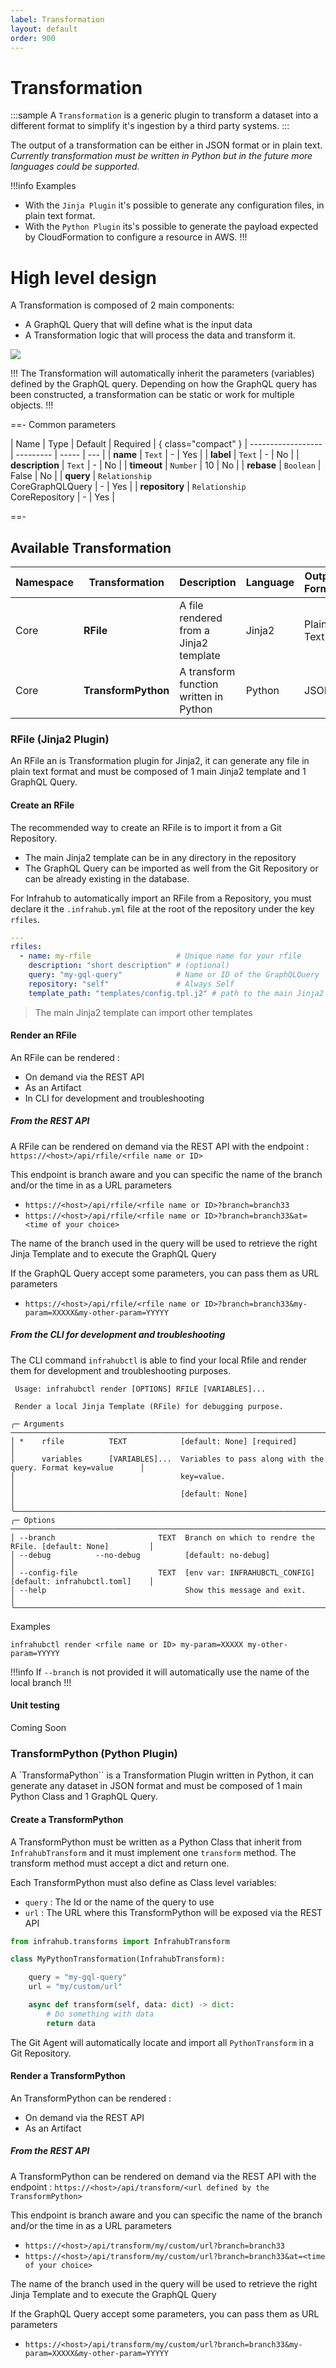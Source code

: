 ```yaml
---
label: Transformation
layout: default
order: 900
---
```


# Transformation

<style>
    .sample {
        text-align: center;
        color: #1956AF;
        border-radius: 10px;
        background-color: #E1EDFF;
        border: 1px solid #1956AF;
        padding-top: 20px;
        margin-bottom: 20px;
    }
</style>
:::sample
A `Transformation` is a generic plugin to transform a dataset into a different format to simplify it's ingestion by a third party systems.
:::

The output of a transformation can be either in JSON format or in plain text.
*Currently transformation must be written in Python but in the future more languages could be supported.*

!!!info Examples
- With the `Jinja Plugin` it's possible to generate any configuration files, in plain text format.
- With the `Python Plugin` its's possible to generate the payload expected by CloudFormation to configure a resource in AWS.
!!!

# High level design

A Transformation is composed of 2 main components:
- A GraphQL Query that will define what is the input data
- A Transformation logic that will process the data and transform it.

![](../media/transformation.excalidraw.svg)


!!!
The Transformation will automatically inherit the parameters (variables) defined by the GraphQL query. Depending on how the GraphQL query has been constructed, a transformation can be static or work for multiple objects.
!!!

==- Common parameters

| Name | Type | Default | Required | { class="compact" }
| ------------------ | --------- | ----- | --- |
| **name**           | `Text`    | -     | Yes |
| **label**          | `Text`    | -     | No  |
| **description**    | `Text`    | -     | No  |
| **timeout**        | `Number`  | 10    | No  |
| **rebase**         | `Boolean` | False | No  |
| **query**          | `Relationship`<br> CoreGraphQLQuery    | -     | Yes |
| **repository**     | `Relationship`<br> CoreRepository      | -     | Yes  |

==-

## Available Transformation

| Namespace | Transformation      | Description                            | Language | Output Format |
|-----------|---------------------|----------------------------------------|----------|---------------|
| Core      | **RFile**           | A file rendered from a Jinja2 template | Jinja2   | Plain Text    |
| Core      | **TransformPython** | A transform function written in Python | Python   | JSON          |


### RFile (Jinja2 Plugin)

An RFile an is Transformation plugin for Jinja2, it can generate any file in plain text format and must be composed of 1 main Jinja2 template and 1 GraphQL Query.

#### Create an RFile

The recommended way to create an RFile is to import it from a Git Repository.
- The main Jinja2 template can be in any directory in the repository
- The GraphQL Query can be imported as well from the Git Repository or can be already existing in the database.

For Infrahub to automatically import an RFile from a Repository, you must declare it the `.infrahub.yml` file at the root of the repository under the key `rfiles`.

```yaml
---
rfiles:
  - name: my-rfile                   # Unique name for your rfile
    description: "short description" # (optional)
    query: "my-gql-query"            # Name or ID of the GraphQLQuery
    repository: "self"               # Always Self
    template_path: "templates/config.tpl.j2" # path to the main Jinja2 template
```

> The main Jinja2 template can import other templates

#### Render an RFile

An RFile can be rendered :
- On demand via the REST API
- As an Artifact
- In CLI for development and troubleshooting

##### From the REST API

A RFile can be rendered on demand via the REST API with the endpoint : `https://<host>/api/rfile/<rfile name or ID>`

This endpoint is branch aware and you can specific the name of the branch and/or the time in as a URL parameters
- `https://<host>/api/rfile/<rfile name or ID>?branch=branch33`
- `https://<host>/api/rfile/<rfile name or ID>?branch=branch33&at=<time of your choice>`

The name of the branch used in the query will be used to retrieve the right Jinja Template and to execute the GraphQL Query

If the GraphQL Query accept some parameters, you can pass them as URL parameters
- `https://<host>/api/rfile/<rfile name or ID>?branch=branch33&my-param=XXXXX&my-other-param=YYYYY`

##### From the CLI for development and troubleshooting

The CLI command `infrahubctl` is able to find your local Rfile and render them for development and troubleshooting purposes.

```
 Usage: infrahubctl render [OPTIONS] RFILE [VARIABLES]...

 Render a local Jinja Template (RFile) for debugging purpose.

╭─ Arguments ───────────────────────────────────────────────────────────────────────────────────────╮
│ *    rfile          TEXT            [default: None] [required]                                    │
│      variables      [VARIABLES]...  Variables to pass along with the query. Format key=value      │
│                                     key=value.                                                    │
│                                     [default: None]                                               │
╰───────────────────────────────────────────────────────────────────────────────────────────────────╯
╭─ Options ─────────────────────────────────────────────────────────────────────────────────────────╮
│ --branch                       TEXT  Branch on which to rendre the RFile. [default: None]         │
│ --debug          --no-debug          [default: no-debug]                                          │
│ --config-file                  TEXT  [env var: INFRAHUBCTL_CONFIG] [default: infrahubctl.toml]    │
│ --help                               Show this message and exit.                                  │
╰───────────────────────────────────────────────────────────────────────────────────────────────────╯
```

Examples
```
infrahubctl render <rfile name or ID> my-param=XXXXX my-other-param=YYYYY
```

!!!info
If `--branch` is not provided it will automatically use the name of the local branch
!!!

#### Unit testing

Coming Soon

### TransformPython (Python Plugin)

A `TransformaPython`` is a Transformation Plugin written in Python, it can generate any dataset in JSON format and must be composed of 1 main Python Class and 1 GraphQL Query.

#### Create a TransformPython

A TransformPython must be written as a Python Class that inherit from `InfrahubTransform` and it must implement one `transform` method.
The transform method must accept a dict and return one.

Each TransformPython must also define as Class level variables:
- `query` : The Id or the name of the query to use
- `url` : The URL where this TransformPython will be exposed via the REST API

```python
from infrahub.transforms import InfrahubTransform

class MyPythonTransformation(InfrahubTransform):

    query = "my-gql-query"
    url = "my/custom/url"

    async def transform(self, data: dict) -> dict:
        # Do something with data
        return data
```

The Git Agent will automatically locate and import all `PythonTransform` in a Git Repository.

#### Render a TransformPython

An TransformPython can be rendered :
- On demand via the REST API
- As an Artifact

##### From the REST API

A TransformPython can be rendered on demand via the REST API with the endpoint : `https://<host>/api/transform/<url defined by the TransformPython>`

This endpoint is branch aware and you can specific the name of the branch and/or the time in as a URL parameters
- `https://<host>/api/transform/my/custom/url?branch=branch33`
- `https://<host>/api/transform/my/custom/url?branch=branch33&at=<time of your choice>`

The name of the branch used in the query will be used to retrieve the right Jinja Template and to execute the GraphQL Query

If the GraphQL Query accept some parameters, you can pass them as URL parameters
- `https://<host>/api/transform/my/custom/url?branch=branch33&my-param=XXXXX&my-other-param=YYYYY`
